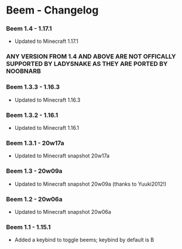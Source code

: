 # Beem - Changelog

### Beem 1.4 - 1.17.1
- Updated to Minecraft 1.17.1

### ANY VERSION FROM 1.4 AND ABOVE ARE NOT OFFICALLY SUPPORTED BY LADYSNAKE AS THEY ARE PORTED BY NOOBNARB

### Beem 1.3.3 - 1.16.3 
- Updated to Minecraft 1.16.3

### Beem 1.3.2 - 1.16.1
- Updated to Minecraft 1.16.1

### Beem 1.3.1 - 20w17a
- Updated to Minecraft snapshot 20w17a

### Beem 1.3 - 20w09a
- Updated to Minecraft snapshot 20w09a (thanks to Yuuki2012!)

### Beem 1.2 - 20w06a
- Updated to Minecraft snapshot 20w06a

### Beem 1.1 - 1.15.1
- Added a keybind to toggle beems; keybind by default is B
